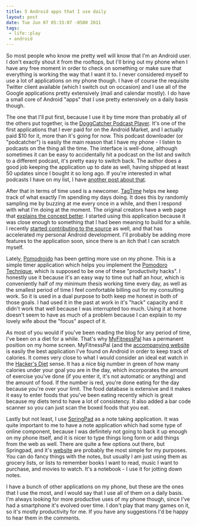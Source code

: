 ```yaml
--- 
title: 5 Android apps that I use daily
layout: post
date: Tue Jun 07 05:33:07 -0500 2011
tags:
 - life::play
 - android
---
```

So most people who know me pretty well will know that I'm an Android user.  I don't exactly shout it from the rooftops, but I'll bring out my phone when I have any free moment in order to check on something or make sure that everything is working the way that I want it to.  I never considered myself to use a lot of applications on my phone though.  I have of course the requisite Twitter client available (which I switch out on occasion) and I use all of the Google applications pretty extensively (mail and calendar mostly).   I do have a small core of Android "apps" that I use pretty extensively on a daily basis though.

The one that I'll put first, because I use it by time more than probably all of the others put together, is the [DoggCatcher Podcast Player](https://market.android.com/details?id=com.snoggdoggler.android.applications.doggcatcher.v1_0&feature=search_result).  It's one of the first applications that I ever paid for on the Android Market, and I actually paid $10 for it, more than it's going for now.  This podcast downloader (or "podcatcher") is easily the main reason that I have my phone - I listen to podcasts on the thing all the time.   The interface is well-done, although sometimes it can be easy to accidentally hit a podcast on the list and switch to a different podcast, it's pretty easy to switch back.  The author does a good job keeping the application up to date as well, having shipped at least 50 updates since I bought it so long ago.   If you're interested in what podcasts I have on my list, I have [another post about that](/posts/podcasts-that-i-listen-to).

After that in terms of time used is a newcomer.
[TagTime](https://market.android.com/details?id=bsoule.tagtime&feature=search_result)
helps me keep track of what exactly I'm spending my days doing.  It does this
by randomly sampling me by buzzing at me every once in a while, and then I
respond with what I'm doing at the moment.  The original creators have a
web page that [explains the concept
better](http://messymatters.com/2011/04/30/tagtime/).   I started using this
application because it was close enough to something that I had been meaning to
build for a while.  I recently [started contributing to the source](https://github.com/dreeves/TagTime) as well,
and that has accelerated my personal Android development.  I'll probably be adding more features to the application soon, since there is an itch that I can scratch myself.

Lately, [Pomodroido](https://market.android.com/details?id=net.artifix.pomodroido.free&feature=search_result) has been getting more use on my phone.  This is a simple timer application which helps you implement the [Pomodoro Technique](http://www.pomodorotechnique.com/), which is supposed to be one of these "productivity hacks".  I honestly use it because it's an easy way to time out half an hour, which is conveniently half of my minimum thesis working time every day, as well as the smallest period of time I feel comfortable billing out for my consulting work.  So it is used in a dual purpose to both keep me honest in both of those goals.  I had used it in the past at work in it's "hack" capacity and it didn't work that well because I was interrupted too much.  Using it at home doesn't seem to have as much of a problem because I can explain to my lovely wife about the "focus" aspect of it.

As most of you would if you've been reading the blog for any period of time,
I've been on a diet for a while.  That's why
[MyFitnessPal](https://market.android.com/details?id=com.myfitnesspal.android&feature=search_result)
has a permanent position on my home screen.  MyFitnessPal (and the
[accompanying website](http://myfitnesspal.com) is easily the best application
I've found on Android in order to keep track of calories.  It comes very close
to what I would consider an ideal eat watch in the [Hacker's Diet](http://www.fourmilab.ch/hackdiet/www/hackdiet.html) sense.  It
has a nice big number in green of how many calories under your goal you are in
the day, which incorporates the amount of exercise you've done (if you enter
it, it's not automatic or anything) and the amount of food.  If the number is
red, you're done eating for the day because you're over your limit.   The food
database is extensive and it makes it easy to enter foods that you've been
eating recently which is great because my diets tend to have a lot of
consistency.  It also added a bar code scanner so you can just scan the boxed
foods that you eat.

Lastly but not least, I use [SpringPad](https://market.android.com/details?id=com.springpad&feature=search_result) as a note taking application.  It was quite important to me to have a note application which had some type of online component, because I was definitely not going to back it up enough on my phone itself, and it is nicer to type things long form or add things from the web as well.  There are quite a few options out there, but Springpad, and it's [website](http://springpadit.com) are probably the most simple for my purposes.  You can do fancy things with the notes, but usually I am just using them as grocery lists, or lists to remember books I want to read, music I want to purchase, and movies to watch.  It's a notebook - I use it for jotting down notes.

I have a bunch of other applications on my phone, but these are the ones that I use the most, and I would say that I use all of them on a daily basis.  I'm always looking for more productive uses of my phone though, since I've had a smartphone it's evolved over time.  I don't play that many games on it, so it's mostly productivity for me.  If you have any suggestions I'd be happy to hear them in the comments.
